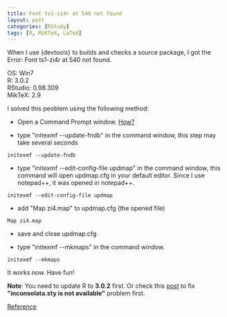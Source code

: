 ```yaml
---
title: Font ts1-zi4r at 540 not found
layout: post
categories: [RStudy]
tags: [R, MiKTeX, LaTeX]
---
```


When I use {devtools} to builds and checks a source package, I got the Error: Font ts1-zi4r at 540 not found.

OS: Win7    
R: 3.0.2    
RStudio: 0.98.309    
MikTeX: 2.9   

I solved this peoblem using the following method:

* Open a Command Prompt window. [How?](http://windows.microsoft.com/en-hk/windows-vista/open-a-command-prompt-window)

* type "initexmf --update-fndb" in the command window, this step may take several seconds

```
initexmf --update-fndb
```

* type "initexmf --edit-config-file updmap" in the command window, this command will open updmap.cfg in your default editor. Since I use notepad++, it was opened in notepad++.

```
initexmf --edit-config-file updmap
```

* add "Map zi4.map" to updmap.cfg (the opened file)

```
Map zi4.map
```

* save and close updmap.cfg

* type "initexmf --mkmaps" in the command window.

```
initexmf --mkmaps
```

It works now.
Have fun!

**Note**: You need to update R to **3.0.2** first. Or check this [post](http://r.789695.n4.nabble.com/inconsolata-sty-is-liable-to-disappear-texinfo-5-1-td4669976.html) to fix **"inconsolata.sty is not available"** problem first.

[Reference](http://tex.stackexchange.com/questions/125274/error-font-ts1-zi4r-at-540-not-found)

